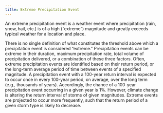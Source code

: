 ```yaml
---
title: Extreme Precipitation Event
---
```


An extreme precipitation event is a weather event where precipitation (rain, snow, hail, etc.) is of a high (“extreme”) magnitude and greatly exceeds typical weather for a location and place. 

There is no single definition of what constitutes the threshold above which a precipitation event is considered “extreme.” Precipitation events can be extreme in their duration, maximum precipitation rate, total volume of precipitation delivered, or a combination of these three factors. Often, extreme precipitation events are identified based on their return period, or the long-term average period of time between events of a specified magnitude. A precipitation event with a 100-year return interval is expected to occur once in every 100-year period, on average, over the long term (e.g., thousands of years). Accordingly, the chance of a 100-year precipitation event occurring in a given year is 1%. However, climate change is altering the return interval of storms of given magnitudes. Extreme events are projected to occur more frequently, such that the return period of a given storm type is likely to decrease.
